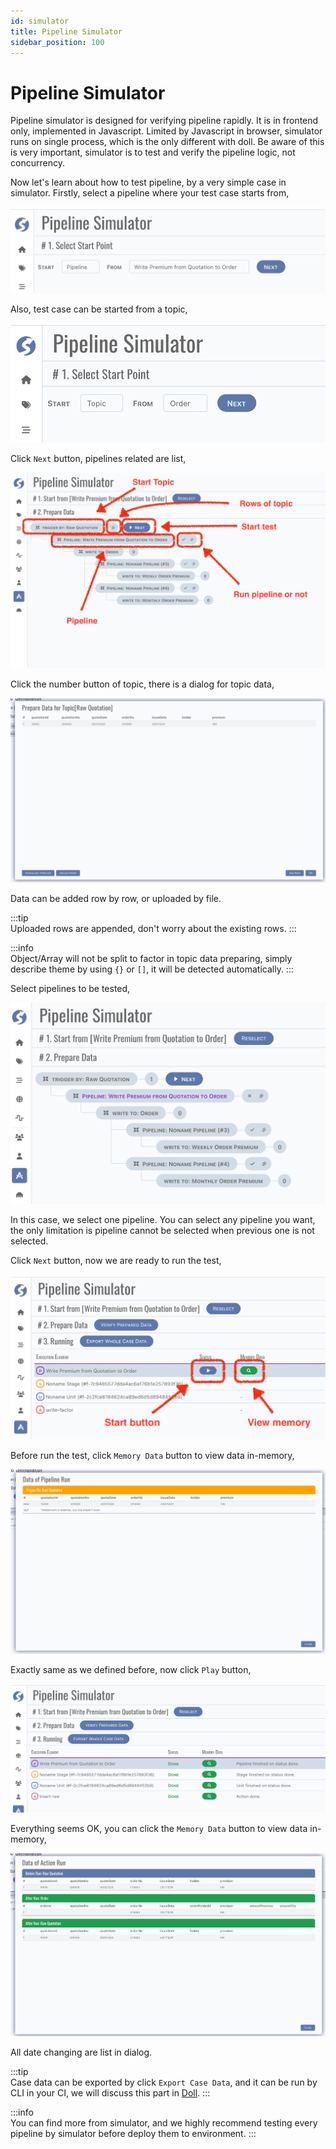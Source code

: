 ```yaml
---
id: simulator  
title: Pipeline Simulator  
sidebar_position: 100
---
```


# Pipeline Simulator

Pipeline simulator is designed for verifying pipeline rapidly. It is in frontend only, implemented in Javascript. Limited by Javascript in
browser, simulator runs on single process, which is the only different with doll. Be aware of this is very important, simulator is to test
and verify the pipeline logic, not concurrency.

Now let's learn about how to test pipeline, by a very simple case in simulator. Firstly, select a pipeline where your test case starts from,

![Simulator Pick Pipeline](images/simulator-pick-pipeline.png)

Also, test case can be started from a topic,

![Simulator Pick Topic](images/simulator-pick-topic.png)

Click `Next` button, pipelines related are list,

![Simulator Prepare Data](images/simulator-prepare-data.png)

Click the number button of topic, there is a dialog for topic data,

![Simulator Topic Data](images/simulator-topic-data.png)

Data can be added row by row, or uploaded by file.

:::tip  
Uploaded rows are appended, don't worry about the existing rows.
:::

:::info  
Object/Array will not be split to factor in topic data preparing, simply describe theme by using `{}` or `[]`, it will be detected
automatically.
:::

Select pipelines to be tested,

![Simulator Pipeline Selected](images/simulator-pipeline-selected.png)

In this case, we select one pipeline. You can select any pipeline you want, the only limitation is pipeline cannot be selected when previous
one is not selected.

Click `Next` button, now we are ready to run the test,

![Simulator Ready to Test](images/simulator-ready-to-run.png)

Before run the test, click `Memory Data` button to view data in-memory,

![Simulator Memory Data](images/simulator-memory-data.png)

Exactly same as we defined before, now click `Play` button,

![Simulator Run Successfully](images/simulator-run-successfully.png)

Everything seems OK, you can click the `Memory Data` button to view data in-memory,

![Simulator Memory Data after Run](images/simulator-memory-data-after-run.png)

All date changing are list in dialog.

:::tip  
Case data can be exported by click `Export Case Data`, and it can be run by CLI in your CI, we will discuss this part
in [Doll](../../doll/doll-index).
:::

:::info  
You can find more from simulator, and we highly recommend testing every pipeline by simulator before deploy them to environment.
:::
